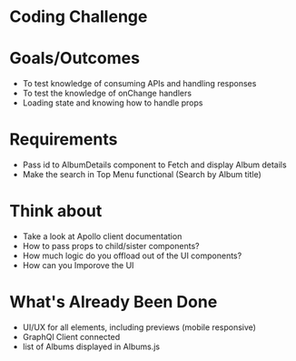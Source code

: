 
# Coding Challenge



# Goals/Outcomes

* To test knowledge of consuming APIs and handling responses
* To test the knowledge of onChange handlers 
* Loading state and knowing how to handle props



# Requirements

* Pass id to AlbumDetails component to Fetch and display Album details
* Make the search in Top Menu functional (Search by Album title)



# Think about

* Take a look at Apollo client documentation
* How to pass props to child/sister components?
* How much logic do you offload out of the UI components?
* How can you Imporove the UI



# What's Already Been Done

* UI/UX for all elements, including previews (mobile responsive)
* GraphQl Client connected 
* list of Albums displayed in Albums.js

